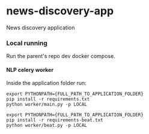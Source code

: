 # news-discovery-app
News discovery application

### Local running

Run the parent's repo dev docker compose.

#### NLP celery worker
Inside the application folder run:
```
export PYTHONPATH={FULL_PATH_TO_APPLICATION_FOLDER}
pip install -r requirements.txt
python worker/main.py -p LOCAL
```
```
export PYTHONPATH={FULL_PATH_TO_APPLICATION_FOLDER}
pip install -r requirements-beat.txt
python worker/beat.py -p LOCAL
```